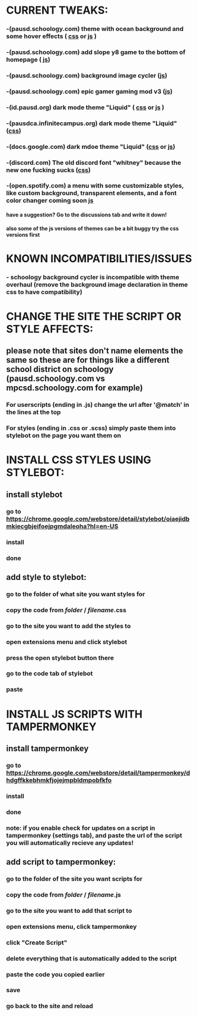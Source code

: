 # CURRENT TWEAKS:

### -(pausd.schoology.com) theme with ocean background and some hover effects ( [css](https://github.com/bean-frog/site-tweaks/blob/main/pausd.schoology.com/theme%20overhaul.css) or [js](https://github.com/bean-frog/site-tweaks/blob/main/pausd.schoology.com/theme%20overhaul(script%20version).js) )<br>
### -(pausd.schoology.com) add slope y8 game to the bottom of homepage ( [js](https://github.com/bean-frog/site-tweaks/blob/main/pausd.schoology.com/addSlopeGame.js))
### -(pausd.schoology.com) background image cycler ([js](https://github.com/bean-frog/site-tweaks/blob/main/pausd.schoology.com/backgroundCycler.js))
### -(pausd.schoology.com) epic gamer gaming mod v3 ([js](https://github.com/bean-frog/site-tweaks/blob/main/pausd.schoology.com/epic%20gaming%20gamer%20mod%203%20because%20the%20last%202%20tries%20were%20dumpster%20fires.js))
### -(id.pausd.org) dark mode theme "Liquid" ( [css](https://github.com/bean-frog/site-tweaks/blob/main/id.pausd.org/Liquid(dark%20theme).css) or [js](https://github.com/bean-frog/site-tweaks/blob/main/id.pausd.org/Liquid%20(dark%20theme)(script%20version).js) )
### -(pausdca.infinitecampus.org) dark mode theme "Liquid" ([css](https://github.com/bean-frog/site-tweaks/blob/main/pausdca.infinitecampus.org/Liquid(dark%20theme).css))
### -(docs.google.com) dark mdoe theme "Liquid" ([css](https://github.com/bean-frog/site-tweaks/blob/main/docs.google.com/docs.google.com-Liquid(dark%20theme).scss) or [js](https://github.com/bean-frog/site-tweaks/blob/main/docs.google.com/docs.google.com-LiquidTheme(script%20version).js))
### -(discord.com) The old discord font "whitney" because the new one fucking sucks ([css](https://github.com/bean-frog/site-tweaks/blob/main/discord.com%20(web)/old-font.css))
###   -(open.spotify.com) a menu with some customizable styles, like custom background, transparent elements, and a font color changer coming soon [js](https://github.com/bean-frog/site-tweaks/blob/main/open.spotify.com/stylemod.user.js)
#### have a suggestion? Go to the discussions tab and write it down!
#### also some of the js versions of themes can be a bit buggy try the css versions first
# KNOWN INCOMPATIBILITIES/ISSUES
### - schoology background cycler is incompatible with theme overhaul (remove the background image declaration in theme css to have compatibility)

# CHANGE THE SITE THE SCRIPT OR STYLE AFFECTS:

## please note that sites don't name elements the same so these are for things like a different school district on schoology (pausd.schoology.com vs mpcsd.schoology.com for example)

### For userscripts (ending in .js) change the url after '@match' in the lines at the top <br>
### For styles (ending in .css or .scss) simply paste them into stylebot on the page you want them on




# INSTALL CSS STYLES USING STYLEBOT:

## install stylebot
### go to https://chrome.google.com/webstore/detail/stylebot/oiaejidbmkiecgbjeifoejpgmdaleoha?hl=en-US<br>
### install <br>
### done

## add style to stylebot:
### go to the folder of what site you want styles for <br>
### copy the code from *folder* / *filename*.css <br>
### go to the site you want to add the styles to <br>
### open extensions menu and click stylebot <br>
### press the open stylebot button there <br>
### go to the code tab of stylebot <br>
### paste <br>

# INSTALL JS SCRIPTS WITH TAMPERMONKEY
## install tampermonkey <br>
### go to https://chrome.google.com/webstore/detail/tampermonkey/dhdgffkkebhmkfjojejmpbldmpobfkfo <br>
### install <br>
### done <br>
### note: if you enable check for updates on a script in tampermonkey (settings tab), and paste the url of the script you will automatically recieve any updates!

## add script to tampermonkey: <br>
### go to the folder of the site you want scripts for <br>
### copy the code from *folder* / *filename*.js <br>
### go to the site you want to add that script to <br>
### open extensions menu, click tampermonkey <br>
### click "Create Script" <br>
### delete everything that is automatically added to the script <br>
### paste the code you copied earlier <br>
### save <br>
### go back to the site and reload

